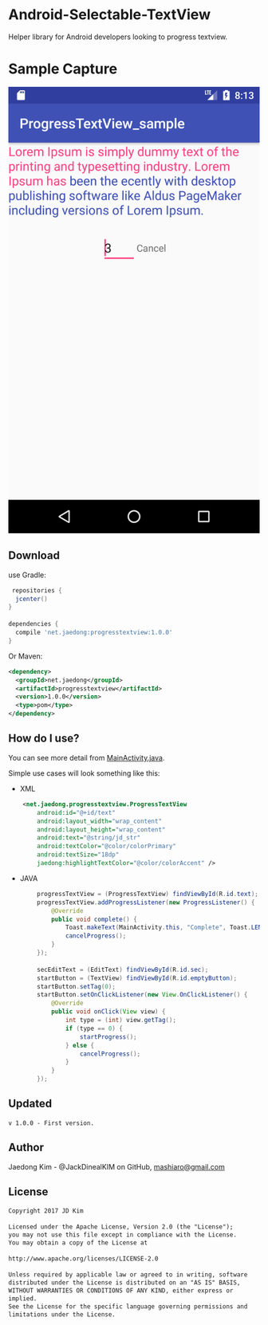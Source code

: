 Android-Selectable-TextView
=====
Helper library for Android developers looking to progress textview.

Sample Capture
=====

![](first.png)

Download
--------
use Gradle:

```gradle
 repositories {
  jcenter()
}

dependencies {
  compile 'net.jaedong:progresstextview:1.0.0'
}
```

Or Maven:

```xml
<dependency>
  <groupId>net.jaedong</groupId>
  <artifactId>progresstextview</artifactId>
  <version>1.0.0</version>
  <type>pom</type>
</dependency>
```


How do I use?
-------------------
You can see more detail from [MainActivity.java][1].

Simple use cases will look something like this:
* XML

```xml
    <net.jaedong.progresstextview.ProgressTextView
        android:id="@+id/text"
        android:layout_width="wrap_content"
        android:layout_height="wrap_content"
        android:text="@string/jd_str"
        android:textColor="@color/colorPrimary"
        android:textSize="18dp"
        jaedong:highlightTextColor="@color/colorAccent" />

```

* JAVA

```java
		progressTextView = (ProgressTextView) findViewById(R.id.text);
        progressTextView.addProgressListener(new ProgressListener() {
            @Override
            public void complete() {
                Toast.makeText(MainActivity.this, "Complete", Toast.LENGTH_SHORT).show();
                cancelProgress();
            }
        });

        secEditText = (EditText) findViewById(R.id.sec);
        startButton = (TextView) findViewById(R.id.emptyButton);
        startButton.setTag(0);
        startButton.setOnClickListener(new View.OnClickListener() {
            @Override
            public void onClick(View view) {
                int type = (int) view.getTag();
                if (type == 0) {
                    startProgress();
                } else {
                    cancelProgress();
                }
            }
        });
```


Updated
------
```
v 1.0.0 - First version.
```

Author
------
Jaedong Kim - @JackDinealKIM on GitHub,
mashiaro@gmail.com

License
-------
```code
Copyright 2017 JD Kim

Licensed under the Apache License, Version 2.0 (the "License");
you may not use this file except in compliance with the License.
You may obtain a copy of the License at

http://www.apache.org/licenses/LICENSE-2.0

Unless required by applicable law or agreed to in writing, software
distributed under the License is distributed on an "AS IS" BASIS,
WITHOUT WARRANTIES OR CONDITIONS OF ANY KIND, either express or implied.
See the License for the specific language governing permissions and
limitations under the License.
```

[1]: https://github.com/JackDinealKIM/ProgressTextView/blob/master/app/src/main/java/net/jaedong/selectable_sample/MainActivity.java


